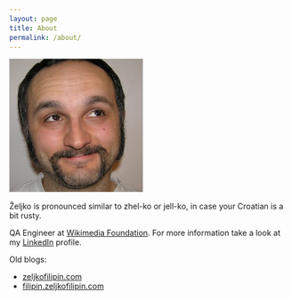 ```yaml
---
layout: page
title: About
permalink: /about/
---
```


![Željko Filipin](/assets/zeljko_240_240.jpg)

Željko is pronounced similar to zhel-ko or jell-ko, in case your Croatian is a bit rusty.

QA Engineer at [Wikimedia Foundation](https://wikimediafoundation.org/). For more information take a look at my [LinkedIn](https://www.linkedin.com/in/zeljkofilipin) profile.

Old blogs:

- [zeljkofilipin.com](http://zeljkofilipin.com/)
- [filipin.zeljkofilipin.com](http://filipin.zeljkofilipin.com/)

